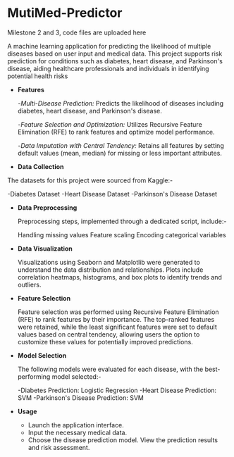 # MutiMed-Predictor
Milestone 2 and 3, code files are uploaded here


A machine learning application for predicting the likelihood of multiple diseases based on user input and medical data. This project supports risk prediction for conditions such as diabetes, heart disease, and Parkinson's disease, aiding healthcare professionals and individuals in identifying potential health risks

- **Features**

  -*Multi-Disease Prediction:* Predicts the likelihood of diseases including diabetes, heart disease, and Parkinson's disease.

  -*Feature Selection and Optimization:* Utilizes Recursive Feature Elimination (RFE) to rank features and optimize model performance.

  -*Data Imputation with Central Tendency:* Retains all features by setting default values (mean, median) for missing or less important attributes.

- **Data Collection**

The datasets for this project were sourced from Kaggle:-

  -Diabetes Dataset
  -Heart Disease Dataset
  -Parkinson's Disease Dataset

- **Data Preprocessing**

   Preprocessing steps, implemented through a dedicated script, include:-

    Handling missing values
    Feature scaling
    Encoding categorical variables



- **Data Visualization**

  Visualizations using Seaborn and Matplotlib were generated to understand the data distribution and relationships. Plots include correlation heatmaps, histograms, and box     plots to identify trends and outliers.

- **Feature Selection**

  Feature selection was performed using Recursive Feature Elimination (RFE) to rank features by their importance. The top-ranked features were retained, while the least        significant features were set to default values based on central tendency, allowing users the option to customize these values for potentially improved predictions.



- **Model Selection**

    The following models were evaluated for each disease, with the best-performing model selected:-

    -Diabetes Prediction: Logistic Regression
    -Heart Disease Prediction: SVM
    -Parkinson's Disease Prediction: SVM


- **Usage**

    - Launch the application interface.
    - Input the necessary medical data.
    - Choose the disease prediction model.
    View the prediction results and risk assessment.


